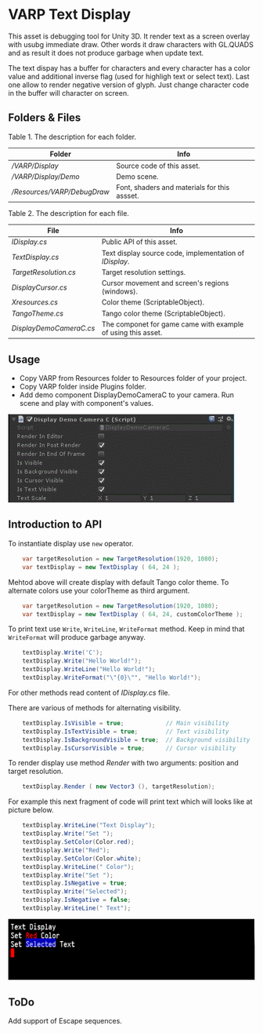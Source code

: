 # VARP Text Display

This asset is debugging tool for Unity 3D. It render text as a screen overlay with usubg immediate draw. Other words it draw characters with GL.QUADS and as result it does not produce garbage when update text.

The text dispay has a buffer for characters and every character has a color value and additional inverse flag (used for highligh text or select text). Last one allow to render negative version of glyph. Just change character code in the buffer will character on screen.

## Folders & Files

Table 1. The description for each folder. 

| Folder                           | Info                      | 
|----------------------------------|---------------------------|
| _/VARP/Display_          | Source code of this asset. |
| _/VARP/Display/Demo_     | Demo scene. |
| _/Resources/VARP/DebugDraw_ |	Font, shaders and materials for this assset. |

Table 2. The description for each file. 

| File                 | Info                                  |
|----------------------|---------------------------------------|
| _IDisplay.cs_        | Public API of this asset. |
| _TextDisplay.cs_     | Text display source code, implementation of _IDisplay_. |
| _TargetResolution.cs_| Target resolution settings. |
| _DisplayCursor.cs_   | Cursor movement and screen's regions (windows). |
| _Xresources.cs_      | Color theme (ScriptableObject). |
| _TangoTheme.cs_      | Tango color theme (ScriptableObject). |
| _DisplayDemoCameraC.cs_ |	The componet for game came with example of using this asset. |

## Usage

- Copy VARP from Resources folder to Resources folder of your project.
- Copy VARP folder inside Plugins folder.
- Add demo component DisplayDemoCameraC to your camera. Run scene and play with component's values.

![Component](/Images/DisplayDemoCameraC.GIF)

## Introduction to API

To instantiate display use `new` operator.

```C#
    var targetResolution = new TargetResolution(1920, 1080);
    var textDisplay = new TextDisplay ( 64, 24 );
```

Mehtod above will create display with default Tango color theme. To alternate colors use your colorTheme as third argument.

```C#
    var targetResolution = new TargetResolution(1920, 1080);
    var textDisplay = new TextDisplay ( 64, 24, customColorTheme );
```

To print text use `Write`, `WriteLine`, `WriteFormat` method. Keep in mind that `WriteFormat` will produce garbage anyway.

```C#
    textDisplay.Write('C');
    textDisplay.Write("Hello World!");
    textDisplay.WriteLine("Hello World!");
    textDisplay.WriteFormat("\"{0}\"", "Hello World!");
```
For other methods read content of _IDisplay.cs_ file.

There are various of methods for alternating visibility.
 
```C#
    textDisplay.IsVisible = true;            // Main visibility
    textDisplay.IsTextVisible = true;        // Text visibility
    textDisplay.IsBackgroundVisible = true;  // Background visibility
    textDisplay.IsCursorVisible = true;      // Cursor visibility
```

To render display use method _Render_ with two arguments: position and target resolution.

```C#
    textDisplay.Render ( new Vector3 (), targetResolution);
```

For example this next fragment of code will print text which will looks like at picture below.

```C#
    textDisplay.WriteLine("Text Display");
    textDisplay.Write("Set ");
    textDisplay.SetColor(Color.red);
    textDisplay.Write("Red");
    textDisplay.SetColor(Color.white);
    textDisplay.WriteLine(" Color");
    textDisplay.Write("Set ");
    textDisplay.IsNegative = true;
    textDisplay.Write("Selected");
    textDisplay.IsNegative = false;
    textDisplay.WriteLine(" Text");
```

![Screen Shot](/Images/ScreenShot.GIF)

## ToDo

Add support of Escape sequences. 
